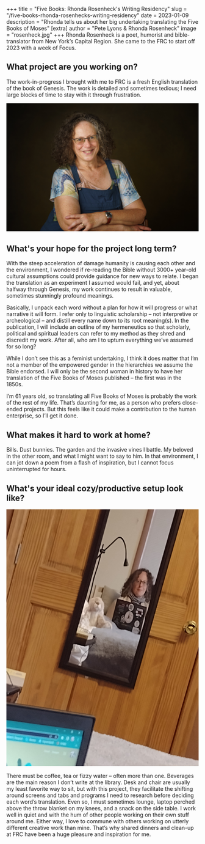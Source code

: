 +++
title = "Five Books: Rhonda Rosenheck's Writing Residency"
slug = "/five-books-rhonda-rosenhecks-writing-residency"
date = 2023-01-09
description = "Rhonda tells us about her big undertaking translating the Five Books of Moses"
[extra]
author = "Pete Lyons & Rhonda Rosenheck"
image = "rosenheck.jpg"
+++
Rhonda Rosenheck is a poet, humorist and bible-translator from New York’s Capital Region. She came to the FRC to start off 2023 with a week of Focus. 

## What project are you working on?

The work-in-progress I brought with me to FRC is a fresh English translation of the book of Genesis. The work is detailed and sometimes tedious; I need large blocks of time to stay with it through frustration. 

![Rhonda Rosenheck](rosenheck.jpg)

## What's your hope for the project long term?

With the steep acceleration of damage humanity is causing each other and the environment, I wondered if re-reading the Bible without 3000+ year-old cultural assumptions could provide guidance for new ways to relate. I began the translation as an experiment I assumed would fail, and yet, about halfway through Genesis, my work continues to result in valuable, sometimes stunningly profound meanings. 

Basically, I unpack each word without a plan for how it will progress or what narrative it will form. I refer only to linguistic scholarship – not interpretive or archeological – and distill every name down to its root meaning(s). In the publication, I will include an outline of my hermeneutics so that scholarly, political and spiritual leaders can refer to my method as they shred and discredit my work. After all, who am I to upturn everything we’ve assumed for so long? 

While I don’t see this as a feminist undertaking, I think it does matter that I’m not a member of the empowered gender in the hierarchies we assume the Bible endorsed. I will only be the second woman in history to have her translation of the Five Books of Moses published – the first was in the 1850s. 

I’m 61 years old, so translating all Five Books of Moses is probably the work of the rest of my life. That’s daunting for me, as a person who prefers close-ended projects. But this feels like it could make a contribution to the human enterprise, so I’ll get it done. 

## What makes it hard to work at home?

Bills. Dust bunnies. The garden and the invasive vines I battle. My beloved in the other room, and what I might want to say to him. In that environment, I can jot down a poem from a flash of inspiration, but I cannot focus uninterrupted for hours. 

## What's your ideal cozy/productive setup look like? 

![Rhonda's cozy writing setup](mirror.jpg)

There must be coffee, tea or fizzy water – often more than one. Beverages are the main reason I don’t write at the library. Desk and chair are usually my least favorite way to sit, but with this project, they facilitate the shifting around screens and tabs and programs I need to research before deciding each word’s translation. Even so, I must sometimes lounge, laptop perched above the throw blanket on my knees, and a snack on the side table. I work well in quiet and with the hum of other people working on their own stuff around me. Either way, I love to commune with others working on utterly different creative work than mine. That’s why shared dinners and clean-up at FRC have been a huge pleasure and inspiration for me. 


